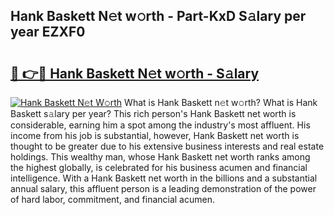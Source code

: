 ## Hank Baskett N𝚎t w𝚘rth - Part-KxD S𝚊lary per year EZXF0

# <h2><a href="http://gc4wrtn.nevu.top/?p=Hank+Baskett">🔗 👉🔴 Hank Baskett N𝚎t w𝚘rth - S𝚊lary</a></h2>

[![Hank Baskett N𝚎t W𝚘rth](https://i.imgur.com/Oavwk0R.jpeg)](http://gc4wrtn.nevu.top/?p=Hank+Baskett)
What is Hank Baskett n𝚎t w𝚘rth? What is Hank Baskett s𝚊lary per year?
This rich person's Hank Baskett net worth is considerable, earning him a spot among the industry's most affluent. His income from his job is substantial, however, Hank Baskett net worth is thought to be greater due to his extensive business interests and real estate holdings. This wealthy man, whose Hank Baskett net worth ranks among the highest globally, is celebrated for his business acumen and financial intelligence. With a Hank Baskett net worth in the billions and a substantial annual salary, this affluent person is a leading demonstration of the power of hard labor, commitment, and financial acumen.
